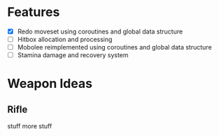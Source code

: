 # Features
- [x] Redo moveset using coroutines and global data structure
- [ ] Hitbox allocation and processing
- [ ] Mobolee reimplemented using coroutines and global data structure
- [ ] Stamina damage and recovery system

# Weapon Ideas
## Rifle
stuff
more stuff
